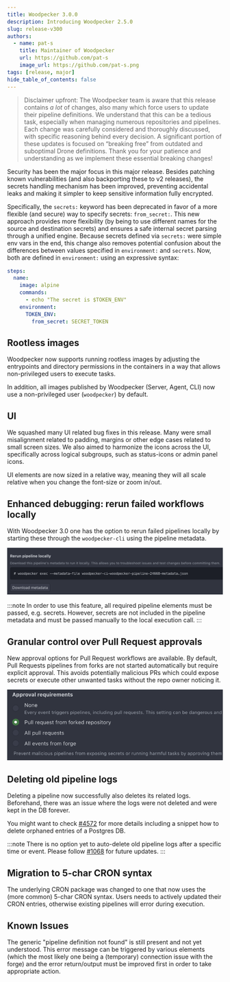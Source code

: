 ```yaml
---
title: Woodpecker 3.0.0
description: Introducing Woodpecker 2.5.0
slug: release-v300
authors:
  - name: pat-s
    title: Maintainer of Woodpecker
    url: https://github.com/pat-s
    image_url: https://github.com/pat-s.png
tags: [release, major]
hide_table_of_contents: false
---
```


> Disclaimer upfront: The Woodpecker team is aware that this release contains _a lot_ of changes, also many which force users to update their pipeline definitions.
> We understand that this can be a tedious task, especially when managing numerous repositories and pipelines. Each change was carefully considered and thoroughly discussed, with specific reasoning behind every decision.
> A significant portion of these updates is focused on “breaking free” from outdated and suboptimal Drone definitions.
> Thank you for your patience and understanding as we implement these essential breaking changes!

Security has been the major focus in this major release.
Besides patching known vulnerabilities (and also backporting these to v2 releases), the secrets handling mechanism has been improved, preventing accidental leaks and making it simpler to keep sensitive information fully encrypted.

Specifically, the `secrets:` keyword has been deprecated in favor of a more flexible (and secure) way to specify secrets: `from_secret:`.
This new approach provides more flexibility (by being to use different names for the source and destination secrets) and ensures a safe internal secret parsing through a unified engine.
Because secrets defined via `secrets:` were simple env vars in the end, this change also removes potential confusion about the differences between values specified in `environment:` and `secrets`.
Now, both are defined in `environment:` using an expressive syntax:

```yaml
steps:
  name:
    image: alpine
    commands:
      - echo "The secret is $TOKEN_ENV"
    environment:
      TOKEN_ENV:
        from_secret: SECRET_TOKEN
```

## Rootless images

Woodpecker now supports running rootless images by adjusting the entrypoints and directory permissions in the containers in a way that allows non-privileged users to execute tasks.

In addition, all images published by Woodpecker (Server, Agent, CLI) now use a non-privileged user (`woodpecker`) by default.

## UI

We squashed many UI related bug fixes in this release.
Many were small misalignment related to padding, margins or other edge cases related to small screen sizes.
We also aimed to harmonize the icons across the UI, specifically across logical subgroups, such as status-icons or admin panel icons.

UI elements are now sized in a relative way, meaning they will all scale relative when you change the font-size or zoom in/out.

## Enhanced debugging: rerun failed workflows locally

With Woodpecker 3.0 one has the option to rerun failed pipelines locally by starting these through the `woodpecker-cli` using the pipeline metadata.

![debug-pipelines-option](debug-pipelines.png)

:::note
In order to use this feature, all required pipeline elements must be passed, e.g. secrets.
However, secrets are not included in the pipeline metadata and must be passed manually to the local execution call.
:::

## Granular control over Pull Request approvals

New approval options for Pull Request workflows are available.
By default, Pull Requests pipelines from forks are not started automatically but require explicit approval.
This avoids potentially malicious PRs which could expose secrets or execute other unwanted tasks without the repo owner noticing it.

![screenshot of new approval-requirements options](approval-requirements.png)

## Deleting old pipeline logs

Deleting a pipeline now successfully also deletes its related logs.
Beforehand, there was an issue where the logs were not deleted and were kept in the DB forever.

You might want to check [#4572](https://github.com/woodpecker-ci/woodpecker/pull/4572) for more details including a snippet how to delete orphaned entries of a Postgres DB.

:::note
There is no option yet to auto-delete old pipeline logs after a specific time or event.
Please follow [#1068](https://github.com/woodpecker-ci/woodpecker/issues/1068) for future updates.
:::

## Migration to 5-char CRON syntax

The underlying CRON package was changed to one that now uses the (more common) 5-char CRON syntax.
Users needs to actively updated their CRON entries, otherwise existing pipelines will error during execution.

## Known Issues

The generic "pipeline definition not found" is still present and not yet understood.
This error message can be triggered by various elements (which the most likely one being a (temporary) connection issue with the forge) and the error return/output must be improved first in order to take appropriate action.
